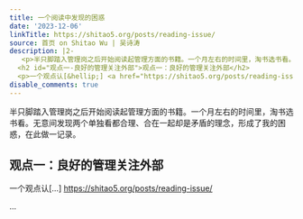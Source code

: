 ```yaml
---
title: 一个阅读中发现的困惑
date: '2023-12-06'
linkTitle: https://shitao5.org/posts/reading-issue/
source: 首页 on Shitao Wu | 吴诗涛
description: |2-
   <p>半只脚踏入管理岗之后开始阅读起管理方面的书籍。一个月左右的时间里，淘书选书看。无意间发现两个单独看都合理、合在一起却是矛盾的理念，形成了我的困惑，在此做一记录。</p>
  <h2 id="观点一-良好的管理关注外部">观点一：良好的管理关注外部</h2>
  <p>一个观点认[&hellip;] <a href="https://shitao5.org/posts/reading-issue/">https://shitao5.org/posts/reading-issue/</a></p>  ...
disable_comments: true
---
```

 <p>半只脚踏入管理岗之后开始阅读起管理方面的书籍。一个月左右的时间里，淘书选书看。无意间发现两个单独看都合理、合在一起却是矛盾的理念，形成了我的困惑，在此做一记录。</p>
<h2 id="观点一-良好的管理关注外部">观点一：良好的管理关注外部</h2>
<p>一个观点认[&hellip;] <a href="https://shitao5.org/posts/reading-issue/">https://shitao5.org/posts/reading-issue/</a></p>  ...